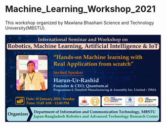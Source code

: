 # Machine_Learning_Workshop_2021
This workshop organized by Mawlana Bhashani Science and Technology University(MBSTU). 

![ML_Workshop_2021_banner](Images/ML_workshop_2021.jpg)
